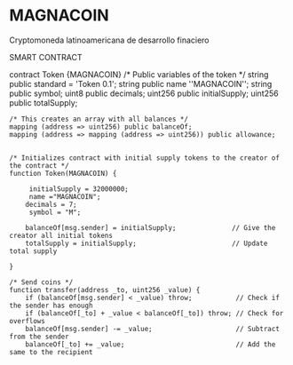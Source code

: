 # MAGNACOIN
Cryptomoneda latinoamericana de desarrollo finaciero


SMART CONTRACT


contract Token {MAGNACOIN}
    /* Public variables of the token */
    string public standard = 'Token 0.1';
    string public name ''MAGNACOIN'';
    string public symbol;
    uint8 public decimals;
    uint256 public initialSupply;
    uint256 public totalSupply;

    /* This creates an array with all balances */
    mapping (address => uint256) public balanceOf;
    mapping (address => mapping (address => uint256)) public allowance;

  
    /* Initializes contract with initial supply tokens to the creator of the contract */
    function Token(MAGNACOIN) {

         initialSupply = 32000000;
         name ="MAGNACOIN";
        decimals = 7;
         symbol = "M";
        
        balanceOf[msg.sender] = initialSupply;              // Give the creator all initial tokens
        totalSupply = initialSupply;                        // Update total supply
                                   
    }

    /* Send coins */
    function transfer(address _to, uint256 _value) {
        if (balanceOf[msg.sender] < _value) throw;           // Check if the sender has enough
        if (balanceOf[_to] + _value < balanceOf[_to]) throw; // Check for overflows
        balanceOf[msg.sender] -= _value;                     // Subtract from the sender
        balanceOf[_to] += _value;                            // Add the same to the recipient
      
